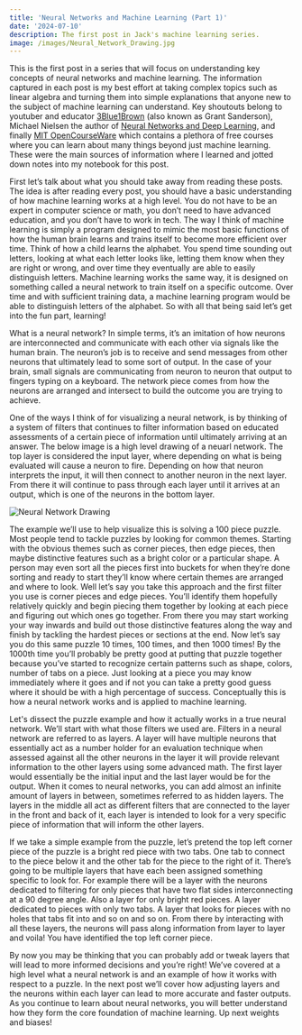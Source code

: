 ```yaml
---
title: 'Neural Networks and Machine Learning (Part 1)'
date: '2024-07-10'
description: The first post in Jack's machine learning series.
image: /images/Neural_Network_Drawing.jpg
---
```


This is the first post in a series that will focus on understanding key concepts of neural networks and machine learning. The information captured in each post is my best effort at taking complex topics such as linear algebra and turning them into simple explanations that anyone new to the subject of machine learning can understand. Key shoutouts belong to youtuber and educator [3Blue1Brown](https://www.youtube.com/@3blue1brown) (also known as Grant Sanderson), Michael Nielsen the author of [Neural Networks and Deep Learning](http://neuralnetworksanddeeplearning.com/chap1.html), and finally [MIT OpenCourseWare](https://ocw.mit.edu/search/?d=Electrical%20Engineering%20and%20Computer%20Science&q=machine%20learning) which contains a plethora of free courses where you can learn about many things beyond just machine learning. These were the main sources of information where I learned and jotted down notes into my notebook for this post.

First let’s talk about what you should take away from reading these posts. The idea is after reading every post, you should have a basic understanding of how machine learning works at a high level. You do not have to be an expert in computer science or math, you don’t need to have advanced education, and you don’t have to work in tech. The way I think of machine learning is simply a program designed to mimic the most basic functions of how the human brain learns and trains itself to become more efficient over time. Think of how a child learns the alphabet. You spend time sounding out letters, looking at what each letter looks like, letting them know when they are right or wrong, and over time they eventually are able to easily distinguish letters. Machine learning works the same way, it is designed on something called a neural network to train itself on a specific outcome. Over time and with sufficient training data, a machine learning program would be able to distinguish letters of the alphabet. So with all that being said let’s get into the fun part, learning!

What is a neural network? In simple terms, it’s an imitation of how neurons are interconnected and communicate with each other via signals like the human brain. The neuron’s job is to receive and send messages from other neurons that ultimately lead to some sort of output. In the case of your brain, small signals are communicating from neuron to neuron that output to fingers typing on a keyboard. The network piece comes from how the neurons are arranged and intersect to build the outcome you are trying to achieve. 

One of the ways I think of for visualizing a neural network, is by thinking of a system of filters that continues to filter information based on educated assessments of a certain piece of information until ultimately arriving at an answer. The below image is a high level drawing of a neuarl network. The top layer is considered the input layer, where depending on what is being evaluated will cause a neuron to fire. Depending on how that neuron interprets the input, it will then connect to another neuron in the next layer. From there it will continue to pass through each layer until it arrives at an output, which is one of the neurons in the bottom layer. 

![Neural Network Drawing](/images/Neural_Network_Drawing.jpg "Neural Network Drawing")

The example we’ll use to help visualize this is solving a 100 piece puzzle. Most people tend to tackle puzzles by looking for common themes. Starting with the obvious themes such as corner pieces, then edge pieces, then maybe distinctive features such as a bright color or a particular shape. A person may even sort all the pieces first into buckets for when they’re done sorting and ready to start they’ll know where certain themes are arranged and where to look. Well let’s say you take this approach and the first filter you use is corner pieces and edge pieces. You’ll identify them hopefully relatively quickly and begin piecing them together by looking at each piece and figuring out which ones go together. From there you may start working your way inwards and build out those distinctive features along the way and finish by tackling the hardest pieces or sections at the end. Now let’s say you do this same puzzle 10 times, 100 times, and then 1000 times! By the 1000th time you’ll probably be pretty good at putting that puzzle together because you’ve started to recognize certain patterns such as shape, colors, number of tabs on a piece. Just looking at a piece you may know immediately where it goes and if not you can take a pretty good guess where it should be with a high percentage of success. Conceptually this is how a neural network works and is applied to machine learning.  

Let's dissect the puzzle example and how it actually works in a true neural network. We’ll start with what those filters we used are. Filters in a neural network are referred to as layers. A layer will have multiple neurons that essentially act as a number holder for an evaluation technique when assessed against all the other neurons in the layer it will provide relevant information to the other layers using some advanced math. The first layer would essentially be the initial input and the last layer would be for the output. When it comes to neural networks, you can add almost an infinite amount of layers in between, sometimes referred to as hidden layers. The layers in the middle all act as different filters that are connected to the layer in the front and back of it, each layer is intended to look for a very specific piece of information that will inform the other layers. 

If we take a simple example from the puzzle, let’s pretend the top left corner piece of the puzzle is a bright red piece with two tabs. One tab to connect to the piece below it and the other tab for the piece to the right of it. There’s going to be multiple layers that have each been assigned something specific to look for. For example there will be a layer with the neurons dedicated to filtering for only pieces that have two flat sides interconnecting at a 90 degree angle. Also a layer for only bright red pieces. A layer dedicated to pieces with only two tabs. A layer that looks for pieces with no holes that tabs fit into and so on and so on. From there by interacting with all these layers, the neurons will pass along information from layer to layer and voila! You have identified the top left corner piece.  

By now you may be thinking that you can probably add or tweak layers that will lead to more informed decisions and you’re right! We’ve covered at a high level what a neural network is and an example of how it works with respect to a puzzle. In the next post we’ll cover how adjusting layers and the neurons within each layer can lead to more accurate and faster outputs. As you continue to learn about neural networks, you will better understand how they form the core foundation of machine learning. Up next weights and biases! 
